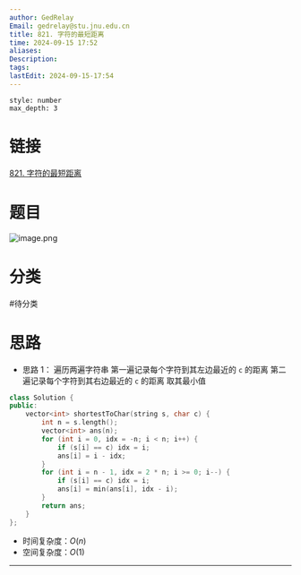 ```yaml
---
author: GedRelay
Email: gedrelay@stu.jnu.edu.cn
title: 821. 字符的最短距离
time: 2024-09-15 17:52
aliases: 
Description: 
tags: 
lastEdit: 2024-09-15-17:54
---
```


```toc
style: number
max_depth: 3
```

# 链接
[821. 字符的最短距离](https://leetcode.cn/problems/shortest-distance-to-a-character/) 

# 题目
![image.png](https://ged-pic-bed.oss-cn-guangzhou.aliyuncs.com/img/202409151753481.png)


# 分类
#待分类

# 思路
- 思路 1：
遍历两遍字符串
第一遍记录每个字符到其左边最近的 `c` 的距离 
第二遍记录每个字符到其右边最近的 `c` 的距离 
取其最小值


```cpp
class Solution {
public:
    vector<int> shortestToChar(string s, char c) {
        int n = s.length();
        vector<int> ans(n);
        for (int i = 0, idx = -n; i < n; i++) {
            if (s[i] == c) idx = i;
            ans[i] = i - idx;
        }
        for (int i = n - 1, idx = 2 * n; i >= 0; i--) {
            if (s[i] == c) idx = i;
            ans[i] = min(ans[i], idx - i);
        }
        return ans;
    }
};
```


- 时间复杂度：${O\left( n \right)  }$ 
- 空间复杂度：${O\left( 1 \right)  }$ 


---

